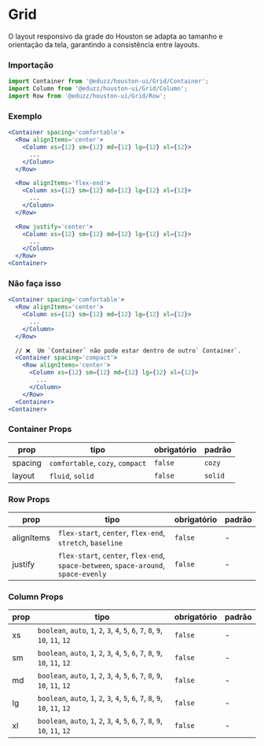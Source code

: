 # Grid

O layout responsivo da grade do Houston se adapta ao tamanho e orientação da tela, garantindo a consistência entre layouts.

### Importação

```js
import Container from '@eduzz/houston-ui/Grid/Container';
import Column from '@eduzz/houston-ui/Grid/Column';
import Row from '@eduzz/houston-ui/Grid/Row';
```

### Exemplo

```jsx
<Container spacing='comfortable'>
  <Row alignItems='center'>
    <Column xs={12} sm={12} md={12} lg={12} xl={12}>
      ...
    </Column>
  </Row>

  <Row alignItems='flex-end'>
    <Column xs={12} sm={12} md={12} lg={12} xl={12}>
      ...
    </Column>
  </Row>

  <Row justify='center'>
    <Column xs={12} sm={12} md={12} lg={12} xl={12}>
      ...
    </Column>
  </Row>
<Container>
```

### Não faça isso

```jsx
<Container spacing='comfortable'>
  <Row alignItems='center'>
    <Column xs={12} sm={12} md={12} lg={12} xl={12}>
      ...
    </Column>
  </Row>

  // ❌  Um `Container` não pode estar dentro de outro` Container`.
  <Container spacing='compact'>
    <Row alignItems='center'>
      <Column xs={12} sm={12} md={12} lg={12} xl={12}>
        ...
      </Column>
    </Row>
  <Container>
<Container>
```

### Container Props

| prop    | tipo                             | obrigatório | padrão  |
|---------|----------------------------------|-------------|---------|
| spacing | `comfortable`, `cozy`, `compact` | `false`     | `cozy`  |
| layout  | `fluid`, `solid`                 | `false`     | `solid` |

### Row Props

| prop       | tipo                                                                                | obrigatório | padrão |
|------------|-------------------------------------------------------------------------------------|-------------|--------|
| alignItems | `flex-start`, `center`, `flex-end`, `stretch`, `baseline`                           | `false`     | -      |
| justify    | `flex-start`, `center`, `flex-end`, `space-between`, `space-around`, `space-evenly` | `false`     | -      |

### Column Props

| prop | tipo                                                                             | obrigatório | padrão |
|------|----------------------------------------------------------------------------------|-------------|--------|
| xs   | `boolean`, `auto`, `1`, `2`, `3`, `4`, `5`, `6`, `7`, `8`, `9`, `10`, `11`, `12` | `false`     | -      |
| sm   | `boolean`, `auto`, `1`, `2`, `3`, `4`, `5`, `6`, `7`, `8`, `9`, `10`, `11`, `12` | `false`     | -      |
| md   | `boolean`, `auto`, `1`, `2`, `3`, `4`, `5`, `6`, `7`, `8`, `9`, `10`, `11`, `12` | `false`     | -      |
| lg   | `boolean`, `auto`, `1`, `2`, `3`, `4`, `5`, `6`, `7`, `8`, `9`, `10`, `11`, `12` | `false`     | -      |
| xl   | `boolean`, `auto`, `1`, `2`, `3`, `4`, `5`, `6`, `7`, `8`, `9`, `10`, `11`, `12` | `false`     | -      |
